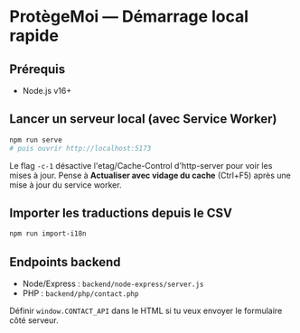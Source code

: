 # ProtègeMoi — Démarrage local rapide

## Prérequis
- Node.js v16+

## Lancer un serveur local (avec Service Worker)
```bash
npm run serve
# puis ouvrir http://localhost:5173
```

Le flag `-c-1` désactive l'etag/Cache-Control d'http-server pour voir les mises à jour.
Pense à **Actualiser avec vidage du cache** (Ctrl+F5) après une mise à jour du service worker.

## Importer les traductions depuis le CSV
```bash
npm run import-i18n
```

## Endpoints backend
- Node/Express : `backend/node-express/server.js`
- PHP : `backend/php/contact.php`

Définir `window.CONTACT_API` dans le HTML si tu veux envoyer le formulaire côté serveur.
